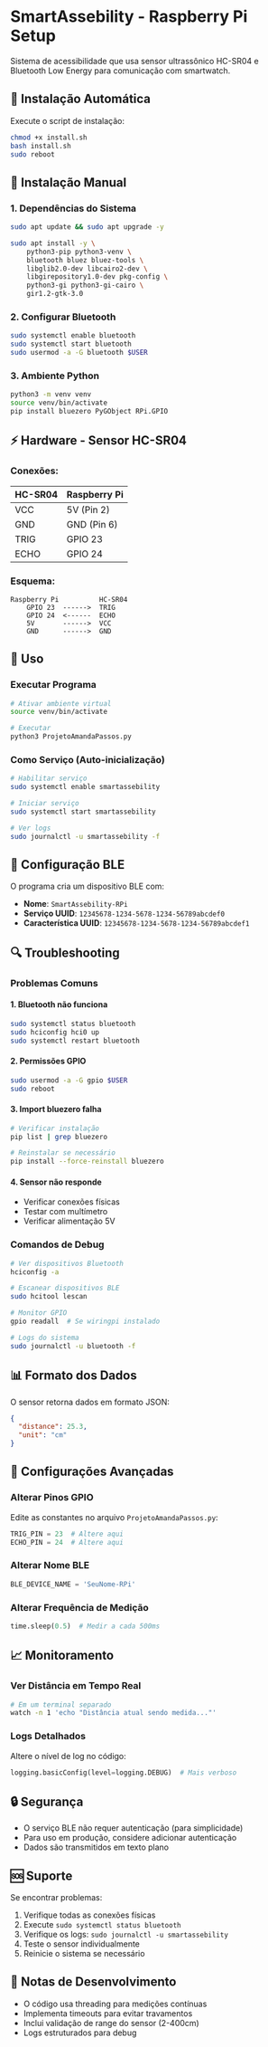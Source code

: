 # SmartAssebility - Raspberry Pi Setup

Sistema de acessibilidade que usa sensor ultrassônico HC-SR04 e Bluetooth Low Energy para comunicação com smartwatch.

## 🔧 Instalação Automática

Execute o script de instalação:

```bash
chmod +x install.sh
bash install.sh
sudo reboot
```

## 📱 Instalação Manual

### 1. Dependências do Sistema

```bash
sudo apt update && sudo apt upgrade -y

sudo apt install -y \
    python3-pip python3-venv \
    bluetooth bluez bluez-tools \
    libglib2.0-dev libcairo2-dev \
    libgirepository1.0-dev pkg-config \
    python3-gi python3-gi-cairo \
    gir1.2-gtk-3.0
```

### 2. Configurar Bluetooth

```bash
sudo systemctl enable bluetooth
sudo systemctl start bluetooth
sudo usermod -a -G bluetooth $USER
```

### 3. Ambiente Python

```bash
python3 -m venv venv
source venv/bin/activate
pip install bluezero PyGObject RPi.GPIO
```

## ⚡ Hardware - Sensor HC-SR04

### Conexões:

| HC-SR04 | Raspberry Pi |
|---------|--------------|
| VCC     | 5V (Pin 2)   |
| GND     | GND (Pin 6)  |
| TRIG    | GPIO 23      |
| ECHO    | GPIO 24      |

### Esquema:
```
Raspberry Pi          HC-SR04
    GPIO 23  ------>  TRIG
    GPIO 24  <------  ECHO
    5V       ------>  VCC
    GND      ------>  GND
```

## 🚀 Uso

### Executar Programa

```bash
# Ativar ambiente virtual
source venv/bin/activate

# Executar
python3 ProjetoAmandaPassos.py
```

### Como Serviço (Auto-inicialização)

```bash
# Habilitar serviço
sudo systemctl enable smartassebility

# Iniciar serviço
sudo systemctl start smartassebility

# Ver logs
sudo journalctl -u smartassebility -f
```

## 📡 Configuração BLE

O programa cria um dispositivo BLE com:

- **Nome**: `SmartAssebility-RPi`
- **Serviço UUID**: `12345678-1234-5678-1234-56789abcdef0`
- **Característica UUID**: `12345678-1234-5678-1234-56789abcdef1`

## 🔍 Troubleshooting

### Problemas Comuns

#### 1. Bluetooth não funciona
```bash
sudo systemctl status bluetooth
sudo hciconfig hci0 up
sudo systemctl restart bluetooth
```

#### 2. Permissões GPIO
```bash
sudo usermod -a -G gpio $USER
sudo reboot
```

#### 3. Import bluezero falha
```bash
# Verificar instalação
pip list | grep bluezero

# Reinstalar se necessário
pip install --force-reinstall bluezero
```

#### 4. Sensor não responde
- Verificar conexões físicas
- Testar com multímetro
- Verificar alimentação 5V

### Comandos de Debug

```bash
# Ver dispositivos Bluetooth
hciconfig -a

# Escanear dispositivos BLE
sudo hcitool lescan

# Monitor GPIO
gpio readall  # Se wiringpi instalado

# Logs do sistema
sudo journalctl -u bluetooth -f
```

## 📊 Formato dos Dados

O sensor retorna dados em formato JSON:

```json
{
  "distance": 25.3,
  "unit": "cm"
}
```

## 🔧 Configurações Avançadas

### Alterar Pinos GPIO

Edite as constantes no arquivo `ProjetoAmandaPassos.py`:

```python
TRIG_PIN = 23  # Altere aqui
ECHO_PIN = 24  # Altere aqui
```

### Alterar Nome BLE

```python
BLE_DEVICE_NAME = 'SeuNome-RPi'
```

### Alterar Frequência de Medição

```python
time.sleep(0.5)  # Medir a cada 500ms
```

## 📈 Monitoramento

### Ver Distância em Tempo Real

```bash
# Em um terminal separado
watch -n 1 'echo "Distância atual sendo medida..."'
```

### Logs Detalhados

Altere o nível de log no código:

```python
logging.basicConfig(level=logging.DEBUG)  # Mais verboso
```

## 🔒 Segurança

- O serviço BLE não requer autenticação (para simplicidade)
- Para uso em produção, considere adicionar autenticação
- Dados são transmitidos em texto plano

## 🆘 Suporte

Se encontrar problemas:

1. Verifique todas as conexões físicas
2. Execute `sudo systemctl status bluetooth`
3. Verifique os logs: `sudo journalctl -u smartassebility`
4. Teste o sensor individualmente
5. Reinicie o sistema se necessário

## 📝 Notas de Desenvolvimento

- O código usa threading para medições contínuas
- Implementa timeouts para evitar travamentos
- Inclui validação de range do sensor (2-400cm)
- Logs estruturados para debug 